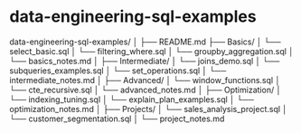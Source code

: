 # data-engineering-sql-examples
data-engineering-sql-examples/
│
├── README.md
├── Basics/
│     └── select_basic.sql
│     └── filtering_where.sql
│     └── groupby_aggregation.sql
│     └── basics_notes.md
│
├── Intermediate/
│     └── joins_demo.sql
│     └── subqueries_examples.sql
│     └── set_operations.sql
│     └── intermediate_notes.md
│
├── Advanced/
│     └── window_functions.sql
│     └── cte_recursive.sql
│     └── advanced_notes.md
│
├── Optimization/
│     └── indexing_tuning.sql
│     └── explain_plan_examples.sql
│     └── optimization_notes.md
│
├── Projects/
│     └── sales_analysis_project.sql
│     └── customer_segmentation.sql
│     └── project_notes.md
